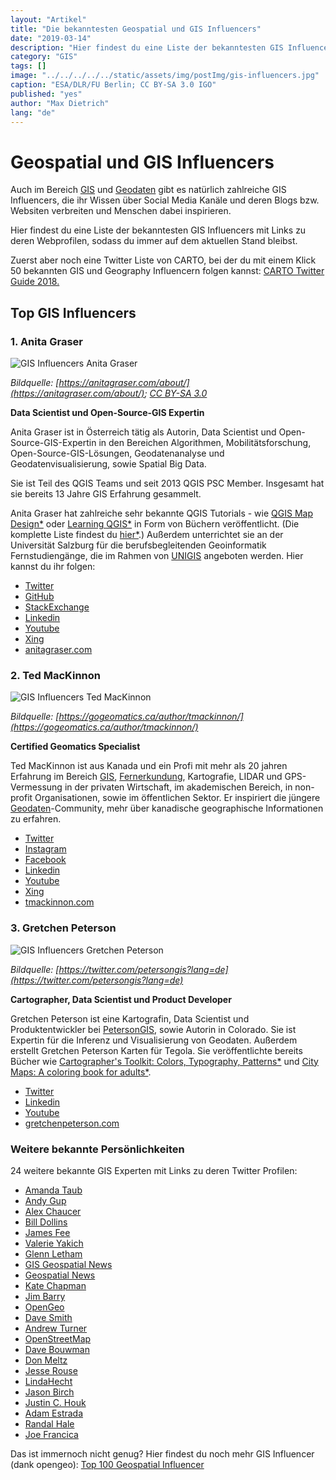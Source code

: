 ```yaml
---
layout: "Artikel"
title: "Die bekanntesten Geospatial und GIS Influencers"
date: "2019-03-14"
description: "Hier findest du eine Liste der bekanntesten GIS Influencers mit Links zu deren Webprofilen, sodass du immer auf dem aktuellen Stand bleibst."
category: "GIS"
tags: []
image: "../../../../../static/assets/img/postImg/gis-influencers.jpg"
caption: "ESA/DLR/FU Berlin; CC BY-SA 3.0 IGO"
published: "yes"
author: "Max Dietrich"
lang: "de"
---
```


# Geospatial und GIS Influencers

Auch im Bereich [GIS](/gis/as-ist-gis "Was ist GIS?") und [Geodaten](/gis/was-sind-geodaten "Was sind geodaten?") gibt es natürlich zahlreiche GIS Influencers, die ihr Wissen über Social Media Kanäle und deren Blogs bzw. Websiten verbreiten und Menschen dabei inspirieren.

Hier findest du eine Liste der bekanntesten GIS Influencers mit Links zu deren Webprofilen, sodass du immer auf dem aktuellen Stand bleibst.

Zuerst aber noch eine Twitter Liste von CARTO, bei der du mit einem Klick 50 bekannten GIS und Geography Influencern folgen kannst: [CARTO Twitter Guide 2018.](https://twitter.com/CARTO/lists/carto-twitter-guide-2018)

## Top GIS Influencers

### 1\. Anita Graser

![GIS Influencers Anita Graser](https://underdark.files.wordpress.com/2007/03/img_20161121_003528.jpg?w=150&h=150 "Anita Graser")

_Bildquelle: [https://anitagraser.com/about/](https://anitagraser.com/about/); [CC BY-SA 3.0](https://creativecommons.org/licenses/by-sa/3.0/deed.en_US)_

**Data Scientist und Open-Source-GIS Expertin**

Anita Graser ist in Österreich tätig als Autorin, Data Scientist und Open-Source-GIS-Expertin in den Bereichen Algorithmen, Mobilitätsforschung, Open-Source-GIS-Lösungen, Geodatenanalyse und Geodatenvisualisierung, sowie Spatial Big Data.

Sie ist Teil des QGIS Teams und seit 2013 QGIS PSC Member. Insgesamt hat sie bereits 13 Jahre GIS Erfahrung gesammelt.

Anita Graser hat zahlreiche sehr bekannte QGIS Tutorials - wie [QGIS Map Design*](https://amzn.to/2HwGN6A "QGIS Map Design") oder [Learning QGIS*](https://amzn.to/2F7J2KS "Learning QGIS") in Form von Büchern veröffentlicht. (Die komplette Liste findest du [hier*](https://amzn.to/2O3KC4h).) Außerdem unterrichtet sie an der Universität Salzburg für die berufsbegleitenden Geoinformatik Fernstudiengänge, die im Rahmen von [UNIGIS](/gis/unigis-professional-weiterbildung) angeboten werden. Hier kannst du ihr folgen:

*   [Twitter](https://twitter.com/underdarkgis?lang=de "Twitter")
*   [GitHub](https://github.com/anitagraser/ "GitHub")
*   [StackExchange](https://gis.stackexchange.com/users/187/underdark "StackExchange")
*   [Linkedin](https://www.linkedin.com/in/anita-graser-95102530/ "Linkedin")
*   [Youtube](https://www.youtube.com/anitagraser/ "Youtube")
*   [Xing](https://www.xing.com/profile/Anita_Graser2/cv "Xing")
*   [anitagraser.com](https://anitagraser.com/ "anitagraser.com")

### 2\. Ted MacKinnon

![GIS Influencers Ted MacKinnon](https://gogeomatics.ca/wp-content/uploads/MacKinnon2.jpg "Ted MacKinnon")

_Bildquelle: [https://gogeomatics.ca/author/tmackinnon/](https://gogeomatics.ca/author/tmackinnon/)_

**Certified Geomatics Specialist**

Ted MacKinnon ist aus Kanada und ein Profi mit mehr als 20 jahren Erfahrung im Bereich [GIS](/gis/was-ist-gis "Was ist GIS?"), [Fernerkundung](/gis/fernerkundung-bildklassifikation/ "Fernerkundung und Bildklassifikation"), Kartografie, LIDAR und GPS-Vermessung in der privaten Wirtschaft, im akademischen Bereich, in non-profit Organisationen, sowie im öffentlichen Sektor. Er inspiriert die jüngere [Geodaten](/gis/was-sind-geodaten)-Community, mehr über kanadische geographische Informationen zu erfahren.

*   [Twitter](https://twitter.com/tedmackinnon?lang=de)
*   [Instagram](https://www.instagram.com/t_mackinnon/)
*   [Facebook](https://www.facebook.com/ted.mackinnon)
*   [Linkedin](https://www.linkedin.com/in/tedmackinnon/?originalSubdomain=ca)
*   [Youtube](https://www.youtube.com/channel/UCldWLa9bKxS7KDZlWGImRrw)
*   [Xing](https://www.xing.com/profile/Ted_MacKinnon/cv)
*   [tmackinnon.com](https://tmackinnon.com/)

### 3\. Gretchen Peterson

![GIS Influencers Gretchen Peterson](https://pbs.twimg.com/profile_images/933003884615802880/kqQ_3Su__400x400.jpg)

_Bildquelle: [https://twitter.com/petersongis?lang=de](https://twitter.com/petersongis?lang=de)_

**Cartographer, Data Scientist und Product Developer**

Gretchen Peterson ist eine Kartografin, Data Scientist und Produktentwickler bei [PetersonGIS](http://petersongis.com), sowie Autorin in Colorado. Sie ist Expertin für die Inferenz und Visualisierung von Geodaten. Außerdem erstellt Gretchen Peterson Karten für Tegola. Sie veröffentlichte bereits Bücher wie [Cartographer's Toolkit: Colors, Typography, Patterns*](https://amzn.to/2TFht5u) und [City Maps: A coloring book for adults*](https://amzn.to/2Fc4Ztg).

*   [Twitter](https://twitter.com/petersongis?lang=de)
*   [Linkedin](https://www.linkedin.com/in/gretchenpeterson/?locale=de_DE)
*   [Youtube](https://www.youtube.com/channel/UC5JSHHSkGx7Et7RDRZzv0sQ)
*   [gretchenpeterson.com](https://www.gretchenpeterson.com/)

### Weitere bekannte Persönlichkeiten

24 weitere bekannte GIS Experten mit Links zu deren Twitter Profilen:

*   [Amanda Taub](http://twitter.com/amandahstaub)
*   [Andy Gup](http://twitter.com/agup)
*   [Alex Chaucer](http://twitter.com/geoparadigm)
*   [Bill Dollins](http://twitter.com/billdollins)
*   [James Fee](http://twitter.com/cageyjames)
*   [Valerie Yakich](http://twitter.com/GeoEntelechy)
*   [Glenn Letham](http://twitter.com/gletham)
*   [GIS Geospatial News](http://twitter.com/gisuser)
*   [Geospatial News](http://twitter.com/geospatialnews)
*   [Kate Chapman](http://twitter.com/wonderchook)
*   [Jim Barry](http://twitter.com/JimBarry)
*   [OpenGeo](http://twitter.com/OpenGeo)
*   [Dave Smith](http://twitter.com/DruidSmith)
*   [Andrew Turner](http://twitter.com/ajturner)
*   [OpenStreetMap](http://twitter.com/openstreetmap)
*   [Dave Bouwman](http://twitter.com/dbouwman)
*   [Don Meltz](http://twitter.com/DonMeltz)
*   [Jesse Rouse](http://twitter.com/kindaspatial)
*   [LindaHecht](http://twitter.com/LindaHecht)
*   [Jason Birch](http://twitter.com/jasonbirch)
*   [Justin C. Houk](http://twitter.com/GEOpdx)
*   [Adam Estrada](http://twitter.com/GeoDAWG)
*   [Randal Hale](http://twitter.com/rjhale)
*   [Joe Francica](http://twitter.com/joefrancica)

Das ist immernoch nicht genug? Hier findest du noch mehr GIS Influencer (dank opengeo): [Top 100 Geospatial Influencer](https://docs.google.com/spreadsheet/ccc?key=0Ana1iJKeRrCwdHhzdEt1d0ZuQVB2Y3NGc3dWVG5yTFE&usp=sharing)